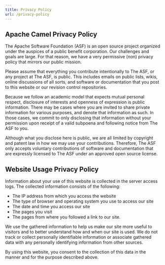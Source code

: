 ```yaml
---
title: Privacy Policy
url: /privacy-policy
---
```


## Apache Camel Privacy Policy

The Apache Software Foundation (ASF) is an open source project organized under the auspices of a public benefit corporation. Our challenges and goals are large. For that reason, we have a very permissive (non) privacy policy that mirrors our public mission.

Please assume that everything you contribute intentionally to The ASF, or any project at The ASF, is public. This includes emails on public lists, wikis, online discussions of all sorts, and software or documentation that you post to this website or our revision control repositories.

Because we follow an academic model that expects mutual personal respect, disclosure of interests and openness of expression is public information. There may be cases where you are invited to share private information for various purposes, and denote that information as such. In those cases, we commit to only disclosing that information without your permission upon receipt of a valid subpoena and following notice from The ASF to you.

Although what you disclose here is public, we are all limited by copyright and patent law in how we may use your contributions. Therefore, The ASF only accepts voluntary contributions of software and documentation that are expressly licensed to The ASF under an approved open source license.

## Website Usage Privacy Policy

Information about your use of this website is collected in the server access logs. The collected information consists of the following:

* The IP address from which you access the website
* The type of browser and operating system you use to access our site
* The date and time you access our site
* The pages you visit
* The pages from where you followed a link to our site.

We use the gathered information to help us make our site more useful to visitors and to better understand how and when our site is used. We do not track or collect personally identifiable information or associate gathered data with any personally identifying information from other sources.

By using this website, you consent to the collection of this data in the manner and for the purpose described above.
